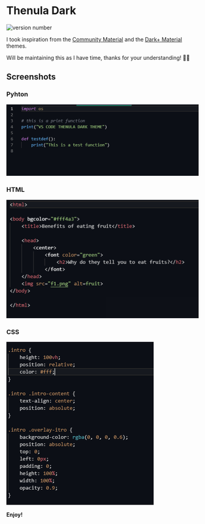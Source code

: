 # Thenula Dark

![version number](https://vsmarketplacebadge.apphb.com/version/codercoder.codercoder-dark-theme.svg)


I took inspiration from the [Community Material](pythone) and the [Dark+ Material](https://marketplace.visualstudio.com/items?itemName=vangware.dark-plus-material) themes.


Will be maintaining this as I have time, thanks for your understanding! 🙏🏽

## Screenshots
### Pyhton

![Python screenshot](https://raw.githubusercontent.com/Thenula-Dewmith/Thenula-Dark-Theme/main/Thenula-Dewmith-Dark-Theme-python.png)

### HTML

![Html screenshot](https://raw.githubusercontent.com/Thenula-Dewmith/Thenula-Dark-Theme/main/Thenula-Dewmith-Dark-Theme-HTML.png)

### CSS

![css screenshot](https://raw.githubusercontent.com/Thenula-Dewmith/Thenula-Dark-Theme/main/Thenula-Dewmith-Dark-Theme-CSS.png)


**Enjoy!**

